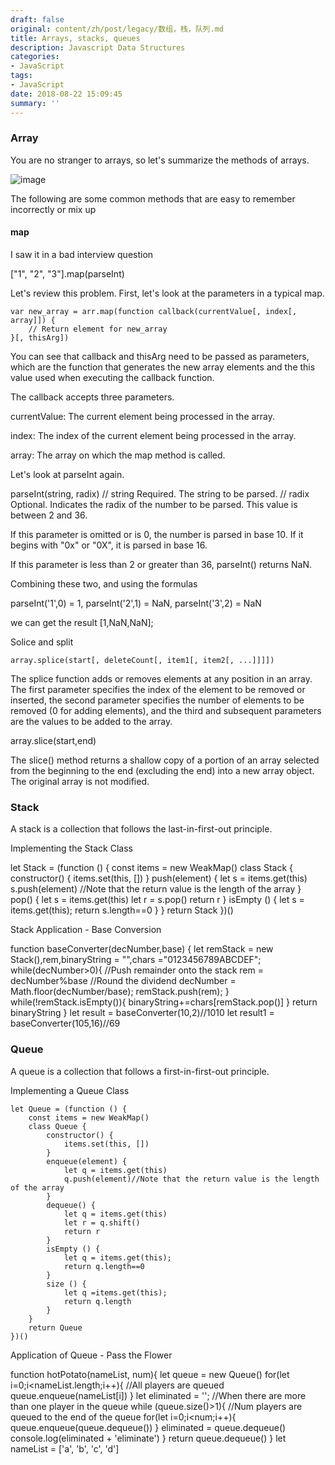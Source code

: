 ```yaml
---
draft: false
original: content/zh/post/legacy/数组，栈，队列.md
title: Arrays, stacks, queues
description: Javascript Data Structures
categories:
- JavaScript
tags:
- JavaScript
date: 2018-08-22 15:09:45
summary: ''
---
```


### Array

You are no stranger to arrays, so let's summarize the methods of arrays.

![image](/images/array-stack-queue/img1.png)

The following are some common methods that are easy to remember incorrectly or mix up

#### map

I saw it in a bad interview question

["1", "2", "3"].map(parseInt)

Let's review this problem. First, let's look at the parameters in a typical map.

    var new_array = arr.map(function callback(currentValue[, index[, array]]) {
        // Return element for new_array
    }[, thisArg])

You can see that callback and thisArg need to be passed as parameters, which are the function that generates the new array elements and the this value used when executing the callback function.

The callback accepts three parameters.

currentValue: The current element being processed in the array.

index: The index of the current element being processed in the array.

array: The array on which the map method is called.

Let's look at parseInt again.

parseInt(string, radix)
// string Required. The string to be parsed.
// radix
Optional. Indicates the radix of the number to be parsed. This value is between 2 and 36.

If this parameter is omitted or is 0, the number is parsed in base 10. If it begins with "0x" or "0X", it is parsed in base 16.

If this parameter is less than 2 or greater than 36, parseInt() returns NaN.

Combining these two, and using the formulas

parseInt('1',0) = 1,
parseInt('2',1) = NaN,
parseInt('3',2) = NaN

we can get the result [1,NaN,NaN];

Solice and split

    array.splice(start[, deleteCount[, item1[, item2[, ...]]]])

The splice function adds or removes elements at any position in an array.
The first parameter specifies the index of the element to be removed or inserted, the second parameter specifies the number of elements to be removed (0 for adding elements), and the third and subsequent parameters are the values to be added to the array.

array.slice(start,end)

The slice() method returns a shallow copy of a portion of an array selected from the beginning to the end (excluding the end) into a new array object. The original array is not modified.

### Stack

A stack is a collection that follows the last-in-first-out principle.

Implementing the Stack Class

let Stack = (function () {
const items = new WeakMap()
class Stack {
constructor() {
items.set(this, [])
}
push(element) {
let s = items.get(this)
s.push(element) //Note that the return value is the length of the array
}
pop() {
let s = items.get(this)
let r = s.pop()
return r
}
isEmpty () {
let s = items.get(this);
return s.length==0
}
}
return Stack
})()

Stack Application - Base Conversion

function baseConverter(decNumber,base) {
let remStack = new Stack(),rem,binaryString = "",chars ="0123456789ABCDEF";
while(decNumber>0){
//Push remainder onto the stack
rem = decNumber%base
            //Round the dividend
            decNumber = Math.floor(decNumber/base);
            remStack.push(rem);
        }
        while(!remStack.isEmpty()){
            binaryString+=chars[remStack.pop()]
        }
        return binaryString
    }
    let result = baseConverter(10,2)//1010
    let result1 = baseConverter(105,16)//69
    

### Queue
A queue is a collection that follows a first-in-first-out principle.

Implementing a Queue Class

    let Queue = (function () {
        const items = new WeakMap()
        class Queue {
            constructor() {
                items.set(this, [])
            }
            enqueue(element) {
                let q = items.get(this)
                q.push(element)//Note that the return value is the length of the array
            }
            dequeue() {
                let q = items.get(this)
                let r = q.shift()
                return r
            }
            isEmpty () {
                let q = items.get(this);
                return q.length==0
            }
            size () {
                let q =items.get(this);
                return q.length
            }
        }
        return Queue
    })()

Application of Queue - Pass the Flower

function hotPotato(nameList, num){
let queue = new Queue()
for(let i=0;i<nameList.length;i++){
//All players are queued
queue.enqueue(nameList[i])
}
let eliminated = '';
//When there are more than one player in the queue
while (queue.size()>1){
//Num players are queued to the end of the queue
for(let i=0;i<num;i++){
queue.enqueue(queue.dequeue())
}
eliminated = queue.dequeue()
console.log(eliminated + 'eliminate')
}
return queue.dequeue()
}
let nameList = ['a', 'b', 'c', 'd']
